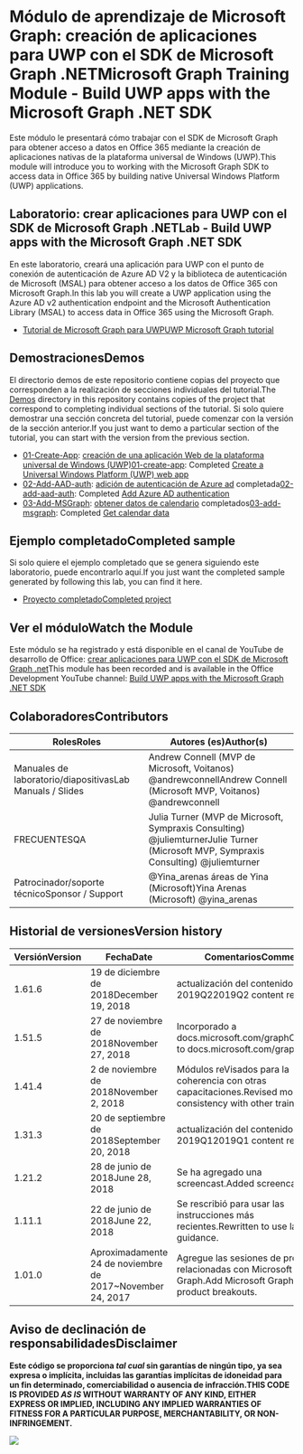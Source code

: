 # <a name="microsoft-graph-training-module---build-uwp-apps-with-the-microsoft-graph-net-sdk"></a><span data-ttu-id="41070-101">Módulo de aprendizaje de Microsoft Graph: creación de aplicaciones para UWP con el SDK de Microsoft Graph .NET</span><span class="sxs-lookup"><span data-stu-id="41070-101">Microsoft Graph Training Module - Build UWP apps with the Microsoft Graph .NET SDK</span></span>

<span data-ttu-id="41070-102">Este módulo le presentará cómo trabajar con el SDK de Microsoft Graph para obtener acceso a datos en Office 365 mediante la creación de aplicaciones nativas de la plataforma universal de Windows (UWP).</span><span class="sxs-lookup"><span data-stu-id="41070-102">This module will introduce you to working with the Microsoft Graph SDK to access data in Office 365 by building native Universal Windows Platform (UWP) applications.</span></span>

## <a name="lab---build-uwp-apps-with-the-microsoft-graph-net-sdk"></a><span data-ttu-id="41070-103">Laboratorio: crear aplicaciones para UWP con el SDK de Microsoft Graph .NET</span><span class="sxs-lookup"><span data-stu-id="41070-103">Lab - Build UWP apps with the Microsoft Graph .NET SDK</span></span>

<span data-ttu-id="41070-104">En este laboratorio, creará una aplicación para UWP con el punto de conexión de autenticación de Azure AD V2 y la biblioteca de autenticación de Microsoft (MSAL) para obtener acceso a los datos de Office 365 con Microsoft Graph.</span><span class="sxs-lookup"><span data-stu-id="41070-104">In this lab you will create a UWP application using the Azure AD v2 authentication endpoint and the Microsoft Authentication Library (MSAL) to access data in Office 365 using the Microsoft Graph.</span></span>

- [<span data-ttu-id="41070-105">Tutorial de Microsoft Graph para UWP</span><span class="sxs-lookup"><span data-stu-id="41070-105">UWP Microsoft Graph tutorial</span></span>](https://docs.microsoft.com/graph/training/uwp-tutorial)

## <a name="demos"></a><span data-ttu-id="41070-106">Demostraciones</span><span class="sxs-lookup"><span data-stu-id="41070-106">Demos</span></span>

<span data-ttu-id="41070-107">El [](./Demos) directorio demos de este repositorio contiene copias del proyecto que corresponden a la realización de secciones individuales del tutorial.</span><span class="sxs-lookup"><span data-stu-id="41070-107">The [Demos](./Demos) directory in this repository contains copies of the project that correspond to completing individual sections of the tutorial.</span></span> <span data-ttu-id="41070-108">Si solo quiere demostrar una sección concreta del tutorial, puede comenzar con la versión de la sección anterior.</span><span class="sxs-lookup"><span data-stu-id="41070-108">If you just want to demo a particular section of the tutorial, you can start with the version from the previous section.</span></span>

- <span data-ttu-id="41070-109">[01-Create-App](Demos/01-create-app): [creación de una aplicación Web de la plataforma universal de Windows (UWP)](https://docs.microsoft.com/graph/training/uwp-tutorial?tutorial-step=1)</span><span class="sxs-lookup"><span data-stu-id="41070-109">[01-create-app](Demos/01-create-app): Completed [Create a Universal Windows Platform (UWP) web app](https://docs.microsoft.com/graph/training/uwp-tutorial?tutorial-step=1)</span></span>
- <span data-ttu-id="41070-110">[02-Add-AAD-auth](Demos/02-add-aad-auth): [adición de autenticación de Azure ad](https://docs.microsoft.com/graph/training/uwp-tutorial?tutorial-step=3) completada</span><span class="sxs-lookup"><span data-stu-id="41070-110">[02-add-aad-auth](Demos/02-add-aad-auth): Completed [Add Azure AD authentication](https://docs.microsoft.com/graph/training/uwp-tutorial?tutorial-step=3)</span></span>
- <span data-ttu-id="41070-111">[03-Add-MSGraph](Demos/03-add-msgraph): [obtener datos de calendario](https://docs.microsoft.com/graph/training/uwp-tutorial?tutorial-step=4) completados</span><span class="sxs-lookup"><span data-stu-id="41070-111">[03-add-msgraph](Demos/03-add-msgraph): Completed [Get calendar data](https://docs.microsoft.com/graph/training/uwp-tutorial?tutorial-step=4)</span></span>

## <a name="completed-sample"></a><span data-ttu-id="41070-112">Ejemplo completado</span><span class="sxs-lookup"><span data-stu-id="41070-112">Completed sample</span></span>

<span data-ttu-id="41070-113">Si solo quiere el ejemplo completado que se genera siguiendo este laboratorio, puede encontrarlo aquí.</span><span class="sxs-lookup"><span data-stu-id="41070-113">If you just want the completed sample generated by following this lab, you can find it here.</span></span>

- [<span data-ttu-id="41070-114">Proyecto completado</span><span class="sxs-lookup"><span data-stu-id="41070-114">Completed project</span></span>](Demos/03-add-msgraph)

## <a name="watch-the-module"></a><span data-ttu-id="41070-115">Ver el módulo</span><span class="sxs-lookup"><span data-stu-id="41070-115">Watch the Module</span></span>

<span data-ttu-id="41070-116">Este módulo se ha registrado y está disponible en el canal de YouTube de desarrollo de Office: [crear aplicaciones para UWP con el SDK de Microsoft Graph .net](https://youtu.be/XNxBUmqcf6c)</span><span class="sxs-lookup"><span data-stu-id="41070-116">This module has been recorded and is available in the Office Development YouTube channel: [Build UWP apps with the Microsoft Graph .NET SDK](https://youtu.be/XNxBUmqcf6c)</span></span>

## <a name="contributors"></a><span data-ttu-id="41070-117">Colaboradores</span><span class="sxs-lookup"><span data-stu-id="41070-117">Contributors</span></span>

|        <span data-ttu-id="41070-118">Roles</span><span class="sxs-lookup"><span data-stu-id="41070-118">Roles</span></span>         |                            <span data-ttu-id="41070-119">Autores (es)</span><span class="sxs-lookup"><span data-stu-id="41070-119">Author(s)</span></span>                             |
| -------------------- | ---------------------------------------------------------------- |
| <span data-ttu-id="41070-120">Manuales de laboratorio/diapositivas</span><span class="sxs-lookup"><span data-stu-id="41070-120">Lab Manuals / Slides</span></span> | <span data-ttu-id="41070-121">Andrew Connell (MVP de Microsoft, Voitanos) @andrewconnell</span><span class="sxs-lookup"><span data-stu-id="41070-121">Andrew Connell (Microsoft MVP, Voitanos) @andrewconnell</span></span>          |
| <span data-ttu-id="41070-122">FRECUENTES</span><span class="sxs-lookup"><span data-stu-id="41070-122">QA</span></span>                   | <span data-ttu-id="41070-123">Julia Turner (MVP de Microsoft, Sympraxis Consulting) @juliemturner</span><span class="sxs-lookup"><span data-stu-id="41070-123">Julie Turner (Microsoft MVP, Sympraxis Consulting) @juliemturner</span></span> |
| <span data-ttu-id="41070-124">Patrocinador/soporte técnico</span><span class="sxs-lookup"><span data-stu-id="41070-124">Sponsor / Support</span></span>    | <span data-ttu-id="41070-125">@Yina_arenas áreas de Yina (Microsoft)</span><span class="sxs-lookup"><span data-stu-id="41070-125">Yina Arenas (Microsoft) @yina_arenas</span></span>                             |

## <a name="version-history"></a><span data-ttu-id="41070-126">Historial de versiones</span><span class="sxs-lookup"><span data-stu-id="41070-126">Version history</span></span>

| <span data-ttu-id="41070-127">Versión</span><span class="sxs-lookup"><span data-stu-id="41070-127">Version</span></span> |        <span data-ttu-id="41070-128">Fecha</span><span class="sxs-lookup"><span data-stu-id="41070-128">Date</span></span>        |                       <span data-ttu-id="41070-129">Comentarios</span><span class="sxs-lookup"><span data-stu-id="41070-129">Comments</span></span>                       |
| ------- | ------------------ | ---------------------------------------------------- |
| <span data-ttu-id="41070-130">1.6</span><span class="sxs-lookup"><span data-stu-id="41070-130">1.6</span></span>     | <span data-ttu-id="41070-131">19 de diciembre de 2018</span><span class="sxs-lookup"><span data-stu-id="41070-131">December 19, 2018</span></span>  | <span data-ttu-id="41070-132">actualización del contenido de 2019Q2</span><span class="sxs-lookup"><span data-stu-id="41070-132">2019Q2 content refresh</span></span>                               |
| <span data-ttu-id="41070-133">1.5</span><span class="sxs-lookup"><span data-stu-id="41070-133">1.5</span></span>     | <span data-ttu-id="41070-134">27 de noviembre de 2018</span><span class="sxs-lookup"><span data-stu-id="41070-134">November 27, 2018</span></span>  | <span data-ttu-id="41070-135">Incorporado a docs.microsoft.com/graph</span><span class="sxs-lookup"><span data-stu-id="41070-135">Onboarded to docs.microsoft.com/graph</span></span>                |
| <span data-ttu-id="41070-136">1.4</span><span class="sxs-lookup"><span data-stu-id="41070-136">1.4</span></span>     | <span data-ttu-id="41070-137">2 de noviembre de 2018</span><span class="sxs-lookup"><span data-stu-id="41070-137">November 2, 2018</span></span>   | <span data-ttu-id="41070-138">Módulos reVisados para la coherencia con otras capacitaciones.</span><span class="sxs-lookup"><span data-stu-id="41070-138">Revised modules for consistency with other training.</span></span> |
| <span data-ttu-id="41070-139">1.3</span><span class="sxs-lookup"><span data-stu-id="41070-139">1.3</span></span>     | <span data-ttu-id="41070-140">20 de septiembre de 2018</span><span class="sxs-lookup"><span data-stu-id="41070-140">September 20, 2018</span></span> | <span data-ttu-id="41070-141">actualización del contenido de 2019Q1</span><span class="sxs-lookup"><span data-stu-id="41070-141">2019Q1 content refresh</span></span>                               |
| <span data-ttu-id="41070-142">1.2</span><span class="sxs-lookup"><span data-stu-id="41070-142">1.2</span></span>     | <span data-ttu-id="41070-143">28 de junio de 2018</span><span class="sxs-lookup"><span data-stu-id="41070-143">June 28, 2018</span></span>      | <span data-ttu-id="41070-144">Se ha agregado una screencast.</span><span class="sxs-lookup"><span data-stu-id="41070-144">Added screencast.</span></span>                                    |
| <span data-ttu-id="41070-145">1.1</span><span class="sxs-lookup"><span data-stu-id="41070-145">1.1</span></span>     | <span data-ttu-id="41070-146">22 de junio de 2018</span><span class="sxs-lookup"><span data-stu-id="41070-146">June 22, 2018</span></span>      | <span data-ttu-id="41070-147">Se rescribió para usar las instrucciones más recientes.</span><span class="sxs-lookup"><span data-stu-id="41070-147">Rewritten to use latest guidance.</span></span>                    |
| <span data-ttu-id="41070-148">1.0</span><span class="sxs-lookup"><span data-stu-id="41070-148">1.0</span></span>     | <span data-ttu-id="41070-149">Aproximadamente 24 de noviembre de 2017</span><span class="sxs-lookup"><span data-stu-id="41070-149">~November 24, 2017</span></span> | <span data-ttu-id="41070-150">Agregue las sesiones de producto relacionadas con Microsoft Graph.</span><span class="sxs-lookup"><span data-stu-id="41070-150">Add Microsoft Graph related product breakouts.</span></span>       |

## <a name="disclaimer"></a><span data-ttu-id="41070-151">Aviso de declinación de responsabilidades</span><span class="sxs-lookup"><span data-stu-id="41070-151">Disclaimer</span></span>

<span data-ttu-id="41070-152">**Este código se proporciona *tal cual* sin garantías de ningún tipo, ya sea expresa o implícita, incluidas las garantías implícitas de idoneidad para un fin determinado, comerciabilidad o ausencia de infracción.**</span><span class="sxs-lookup"><span data-stu-id="41070-152">**THIS CODE IS PROVIDED *AS IS* WITHOUT WARRANTY OF ANY KIND, EITHER EXPRESS OR IMPLIED, INCLUDING ANY IMPLIED WARRANTIES OF FITNESS FOR A PARTICULAR PURPOSE, MERCHANTABILITY, OR NON-INFRINGEMENT.**</span></span>

<!-- markdownlint-disable MD033 -->
<img src="https://telemetry.sharepointpnp.com/msgraph-training-uwp" />